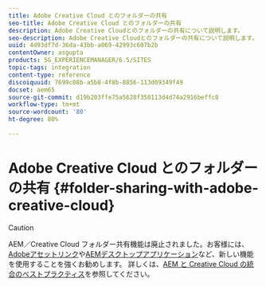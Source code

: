 ```yaml
---
title: Adobe Creative Cloud とのフォルダーの共有
seo-title: Adobe Creative Cloud とのフォルダーの共有
description: Adobe Creative Cloudとのフォルダーの共有について説明します。
seo-description: Adobe Creative Cloudとのフォルダーの共有について説明します。
uuid: 4d93df7d-36da-43bb-a069-42993c607b2b
contentOwner: asgupta
products: SG_EXPERIENCEMANAGER/6.5/SITES
topic-tags: integration
content-type: reference
discoiquuid: 7699c08b-a5b8-4f8b-8856-113d09349f49
docset: aem65
source-git-commit: d19b203ffe75a5628f350113d4d74a2916beffc8
workflow-type: tm+mt
source-wordcount: '80'
ht-degree: 80%

---
```



# Adobe Creative Cloud とのフォルダーの共有  {#folder-sharing-with-adobe-creative-cloud}

>[!CAUTION]
>
>AEM／Creative Cloud フォルダー共有機能は廃止されました。お客様には、[Adobeアセットリンク](https://helpx.adobe.com/jp/enterprise/using/adobe-asset-link.html)や[AEMデスクトップアプリケーション](https://experienceleague.adobe.com/docs/experience-manager-desktop-app/using/using.html?lang=ja)など、新しい機能を使用することを強くお勧めします。 詳しくは、[AEM と Creative Cloud の統合のベストプラクティス](/help/assets/aem-cc-integration-best-practices.md)を参照してください。

<!-- TBD: This article is removed from TOC and is not published. The functionality does not exist.

Adobe Experience Manager (AEM) Assets lets you share folders containing assets with Adobe Creative Cloud users. For details on how to configure Adobe Marketing Cloud to let you share assets with Adobe Creative Cloud, see [Configuring Assets-Creative Cloud integration](/help/sites-administering/configure-assets-cc-integration.md).

1. In the Assets console, select a folder to share with Creative Cloud.

   ![](assets/chlimage_1-139.png)

1. From the toolbar, click **Share**.

   ![](assets/chlimage_1-140.png)

1. From the list, select the **Adobe Creative Cloud** option.

   ![](assets/chlimage_1-141.png)

1. In the **Creative Cloud Sharing** page, add the user to share the folder with and then click **Save**.

   ![](assets/chlimage_1-142.png)

1. Click **Ok** to close the confirmation message.
1. Log on to Creative Cloud with the credentials of the user you shared the folder with. The shared folder is available in Creative Cloud.
-->

